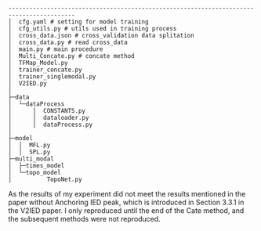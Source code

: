 ```
-----------------------------------------------------------------------------------------
│  cfg.yaml # setting for model training 
│  cfg_utils.py # utils used in training process
│  cross_data.json # cross_validation data splitation 
│  cross_data.py # read cross_data 
│  main.py # main procedure 
│  Multi_Concate.py # concate method 
│  TFMap_Model.py 
│  trainer_concate.py
│  trainer_singlemodal.py
│  V2IED.py
│
├─data
│  └─dataProcess
│      │  CONSTANTS.py
│      │  dataloader.py
│      │  dataProcess.py
│
├─model
│  │  MFL.py
│  │  SPL.py
├─multi_modal
│  ├─times_model
│  └─topo_model
│          TopoNet.py

```

As the results of my experiment did not meet the results mentioned in the paper without Anchoring IED peak, which is introduced in Section 3.3.1 in the V2IED paper. I only reproduced until the end of the Cate method, and the subsequent methods were not reproduced.
